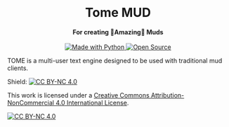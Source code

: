 <div align="center">
  <br>
  <h1>Tome MUD</h1>
  <strong>For creating 🌟Amazing🌟 Muds </strong>
  <br><br>
  <a href="https://python.org">
    <img src="https://forthebadge.com/images/badges/made-with-python.svg" alt="Made with Python">
  </a>
  <a href="https://forthebadge.com">
    <img src="https://forthebadge.com/images/badges/open-source.svg" alt="Open Source">
  </a>
</div>

TOME is a multi-user text engine designed to be used with traditional mud clients.

Shield:
[![CC BY-NC 4.0][cc-by-nc-shield]][cc-by-nc]

This work is licensed under a
[Creative Commons Attribution-NonCommercial 4.0 International License][cc-by-nc].

[![CC BY-NC 4.0][cc-by-nc-image]][cc-by-nc]

[cc-by-nc]: https://creativecommons.org/licenses/by-nc/4.0/
[cc-by-nc-image]: https://licensebuttons.net/l/by-nc/4.0/88x31.png
[cc-by-nc-shield]: https://img.shields.io/badge/License-CC%20BY--NC%204.0-lightgrey.svg


